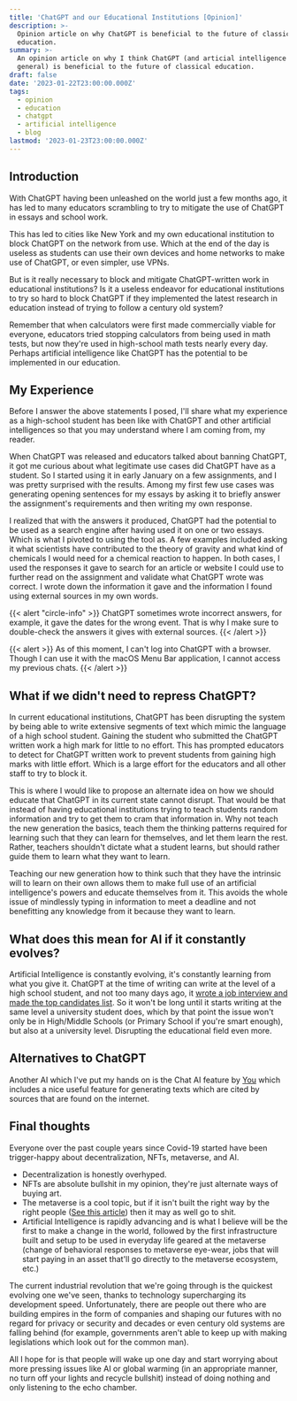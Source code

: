 ```yaml
---
title: 'ChatGPT and our Educational Institutions [Opinion]'
description: >-
  Opinion article on why ChatGPT is beneficial to the future of classical
  education.
summary: >-
  An opinion article on why I think ChatGPT (and articial intelligence in
  general) is beneficial to the future of classical education.
draft: false
date: '2023-01-22T23:00:00.000Z'
tags:
  - opinion
  - education
  - chatgpt
  - artificial intelligence
  - blog
lastmod: '2023-01-23T23:00:00.000Z'
---
```


## Introduction

With ChatGPT having been unleashed on the world just a few months ago, it has led to many educators scrambling to try to mitigate the use of ChatGPT in essays and school work.

This has led to cities like New York and my own educational institution to block ChatGPT on the network from use. Which at the end of the day is useless as students can use their own devices and home networks to make use of ChatGPT, or even simpler, use VPNs.

But is it really necessary to block and mitigate ChatGPT-written work in educational institutions? Is it a useless endeavor for educational institutions to try so hard to block ChatGPT if they implemented the latest research in education instead of trying to follow a century old system?

Remember that when calculators were first made commercially viable for everyone, educators tried stopping calculators from being used in math tests, but now they're used in high-school math tests nearly every day. Perhaps artificial intelligence like ChatGPT has the potential to be implemented in our education.

## My Experience

Before I answer the above statements I posed, I'll share what my experience as a high-school student has been like with ChatGPT and other artificial intelligences so that you may understand where I am coming from, my reader.

When ChatGPT was released and educators talked about banning ChatGPT, it got me curious about what legitimate use cases did ChatGPT have as a student. So I started using it in early January on a few assignments, and I was pretty surprised with the results. Among my first few use cases was generating opening sentences for my essays by asking it to briefly answer the assignment's requirements and then writing my own response.

I realized that with the answers it produced, ChatGPT had the potential to be used as a search engine after having used it on one or two essays. Which is what I pivoted to using the tool as. A few examples included asking it what scientists have contributed to the theory of gravity and what kind of chemicals I would need for a chemical reaction to happen. In both cases, I used the responses it gave to search for an article or website I could use to further read on the assignment and validate what ChatGPT wrote was correct. I wrote down the information it gave and the information I found using external sources in my own words.

{{< alert "circle-info" >}}
ChatGPT sometimes wrote incorrect answers, for example, it gave the dates for the wrong event. That is why I make sure to double-check the answers it gives with external sources.
{{< /alert >}}

{{< alert >}}
As of this moment, I can't log into ChatGPT with a browser. Though I can use it with the macOS Menu Bar application, I cannot access my previous chats.
{{< /alert >}}

## What if we didn't need to repress ChatGPT?

In current educational institutions, ChatGPT has been disrupting the system by being able to write extensive segments of text which mimic the language of a high school student. Gaining the student who submitted the ChatGPT written work a high mark for little to no effort. This has prompted educators to detect for ChatGPT written work to prevent students from gaining high marks with little effort. Which is a large effort for the educators and all other staff to try to block it.

This is where I would like to propose an alternate idea on how we should educate that ChatGPT in its current state cannot disrupt. That would be that instead of having educational institutions trying to teach students random information and try to get them to cram that information in. Why not teach the new generation the basics, teach them the thinking patterns required for learning such that they can learn for themselves, and let them learn the rest. Rather, teachers shouldn't dictate what a student learns, but should rather guide them to learn what they want to learn.

Teaching our new generation how to think such that they have the intrinsic will to learn on their own allows them to make full use of an artificial intelligence's powers and educate themselves from it. This avoids the whole issue of mindlessly typing in information to meet a deadline and not benefitting any knowledge from it because they want to learn.

## What does this mean for AI if it constantly evolves?

Artificial Intelligence is constantly evolving, it's constantly learning from what you give it. ChatGPT at the time of writing can write at the level of a high school student, and not too many days ago, it [wrote a job interview and made the top candidates list](https://www.businessinsider.com/chatgpt-written-application-got-shortlisted-for-interview-recruiters-2023-1 ""). So it won't be long until it starts writing at the same level a university student does, which by that point the issue won't only be in High/Middle Schools (or Primary School if you're smart enough), but also at a university level. Disrupting the educational field even more.

## Alternatives to ChatGPT

Another AI which I've put my hands on is the Chat AI feature by [You](https://you.com/ "") which includes a nice useful feature for generating texts which are cited by sources that are found on the internet.

## Final thoughts

Everyone over the past couple years since Covid-19 started have been trigger-happy about decentralization, NFTs, metaverse, and AI.

* Decentralization is honestly overhyped.
* NFTs are absolute bullshit in my opinion, they're just alternate ways of buying art.
* The metaverse is a cool topic, but if it isn't built the right way by the right people ([See this article](https://www.oilshell.org/blog/2022/02/diagrams.html "")) then it may as well go to shit.
* Artificial Intelligence is rapidly advancing and is what I believe will be the first to make a change in the world, followed by the first infrastructure built and setup to be used in everyday life geared at the metaverse (change of behavioral responses to metaverse eye-wear, jobs that will start paying in an asset that'll go directly to the metaverse ecosystem, etc.)

The current industrial revolution that we're going through is the quickest evolving one we've seen, thanks to technology supercharging its development speed. Unfortunately, there are people out there who are building empires in the form of companies and shaping our futures with no regard for privacy or security and decades or even century old systems are falling behind (for example, governments aren't able to keep up with making legislations which look out for the common man).

All I hope for is that people will wake up one day and start worrying about more pressing issues like AI or global warming (in an appropriate manner, no turn off your lights and recycle bullshit) instead of doing nothing and only listening to the echo chamber.
